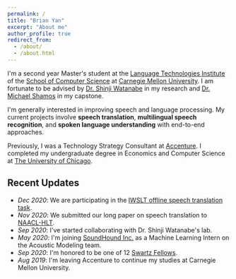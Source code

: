 ```yaml
---
permalink: /
title: "Brian Yan"
excerpt: "About me"
author_profile: true
redirect_from: 
  - /about/
  - /about.html
---
```

I'm a second year Master's student at the [Language Technologies Institute](https://lti.cs.cmu.edu) of the [School of Computer Science](https://cs.cmu.edu) at [Carnegie Mellon University](https://cmu.edu). I am fortunate to be advised by [Dr. Shinji Watanabe](https://sites.google.com/view/shinjiwatanabe) in my research and [Dr. Michael Shamos](http://euro.ecom.cmu.edu/shamos.html) in my capstone.

I'm generally interested in improving speech and language processing. My current projects involve **speech translation**, **multilingual speech recognition**, and **spoken language understanding** with end-to-end approaches.

Previously, I was a Technology Strategy Consultant at [Accenture](https://accenture.com/strategy/consulting). I completed my undergraduate degree in Economics and Computer Science at [The University of Chicago](https://uchicago.edu).

## Recent Updates
* *Dec 2020*: We are participating in the [IWSLT offline speech translation task](https://iwslt.org/2021/offline).
* *Nov 2020*: We submitted our long paper on speech translation to [NAACL-HLT](https://2021.naacl.org/).
* *Sep 2020*: I've started collaborating with Dr. Shinji Watanabe's lab.
* *May 2020*: I'm joining [SoundHound Inc.](https://soundhound.com) as a Machine Learning Intern on the Acoustic Modeling team.
* *Sep 2020*: I'm honored to be one of 12 [Swartz Fellows](https://www.cmu.edu/swartz-center-for-entrepreneurship/education-and-resources/james-r-swartz-entrepreneurial-fellows/2019-fellows.html).
* *Aug 2019*: I'm leaving Accenture to continue my studies at Carnegie Mellon University. 
